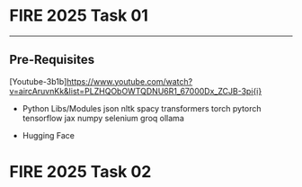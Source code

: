 # FIRE 2025 Task 01

---

## Pre-Requisites

[Youtube-3b1b]https://www.youtube.com/watch?v=aircAruvnKk&list=PLZHQObOWTQDNU6R1_67000Dx_ZCJB-3pi{i}


- Python Libs/Modules
 json
 nltk
 spacy
 transformers
 torch
 pytorch
 tensorflow
 jax
 numpy
 selenium
 groq
 ollama

 - Hugging Face

# FIRE 2025 Task 02
